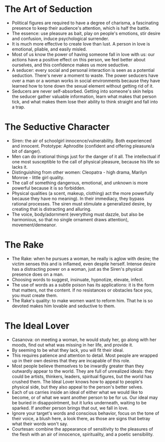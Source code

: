 # The Art of Seduction

- Political figures are required to have a degree of charisma, a fascinating presence to keep their audience's attention, which is half the battle.
- The essence: use pleasure as bait, play on people's emotions, stir desire and confusion, induce psychological surrender.
- It is much more effective to create love than lust. A person in love is emotional, pliable, and easily misled.
- Most of us know the power of having someone fall in love with us: our actions have a positive effect on this person, we feel better about ourselves, and this confidence makes us more seductive.
- A seducer: every social and personal interaction is seen as a potential seduction. There's never a moment to waste. The power seducers have over a man or a woman works in social environments because they have learned how to tone down the sexual element without getting rid of it.
- Seducers are never self-absorbed. Getting into someone's skin helps the seducer gather valuable information, learn what makes that person tick, and what makes them lose their ability to think straight and fall into a trap.

# The Seductive Character

- Siren: the air of schoolgirl innocence/vulnerability. Both experienced and innocent. Prototype: Aphrodite (confident and offering pleasure/a bit of danger).
- Men can do irrational things just for the danger of it all. The intellectual if one most susceptible to the call of physical pleasure, because his life so lacks it.
- Distinguishing from other women: Cleopatra - high drama, Marilyn Monroe - little girl quality.
- The call of something dangerous, emotional, and unknown is more powerful because it is so forbidden.
- Physical qualities (a scent, makeup, clothing) act the more powerfully because they have no meaning). In their immediacy, they bypass rational processes. The siren must stimulate a generalized desire, by creating that is distracting and alluring.
- The voice, body/adornment (everything must dazzle, but also be harmonious, so that no single ornament draws attention), movement/demeanor.

# The Rake

- The Rake: when he pursues a woman, he really is aglow with desire; the victim senses this and is inflamed, even despite herself. Intense desire has a distracting power on a woman, just as the Siren's physical presence does on a man.
- Choosing words to suggest, insinuate, hypnotize, elevate, infect.
- The use of words as a subtle poison has its applications: it is the form that matters, not the content. If no resistances or obstacles face you, you must create them.
- The Rake's quality: to make women want to reform him. That he is so devoted makes him lovable and seductive to them.

# The Ideal Lover

- Casanova: on meeting a woman, he would study her, go along with her moods, find out what was missing in her life, and provide it.
- By seeming to be what they lack, you will fit their ideal.
- This requires patience and attention to detail. Most people are wrapped up in their own desires that they are incapable of this role.
- Most people believe themselves to be inwardly greater than they outwardly appear to the world. They are full of unrealized ideals: they could be artists, thinkers, leaders, spiritual figures, but the world has crushed them. The Ideal Lover knows how to appeal to people's physical side, but they also appeal to the person's better selves.
- Each of us carries inside an ideal of either what we would like to become, or of what we want another person to be for us. Our ideal may be buried in disappointment, but it lurks underneath, waiting to be sparked. If another person brings that out, we fall in love.
- Ignore your target's words and conscious behavior, focus on the tone of their voice, a blush here, a look there, as those are signs that betray what their words won't say.
- Courtesan: combine the appearance of sensitivity to the pleasures of the flesh with an air of innocence, spirituality, and a poetic sensibility.
